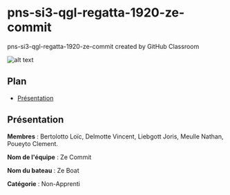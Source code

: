# pns-si3-qgl-regatta-1920-ze-commit
pns-si3-qgl-regatta-1920-ze-commit created by GitHub Classroom

![alt text](https://github.com/pns-si3-qgl/pns-si3-qgl-regatta-1920-ze-commit/blob/master/flag.png)

## Plan
- [Présentation](#Présentation)


## Présentation

**Membres** : Bertolotto Loïc, Delmotte Vincent, Liebgott Joris, Meulle Nathan, Poueyto Clement.

**Nom de l'équipe** : Ze Commit

**Nom du bateau** : Ze Boat

**Catégorie** : Non-Apprenti
